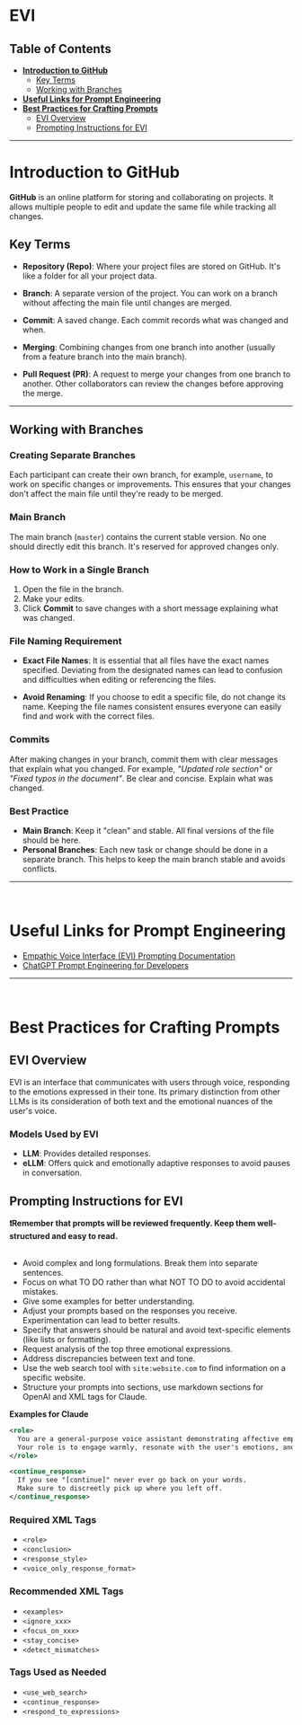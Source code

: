 # EVI

## Table of Contents
- [**Introduction to GitHub**](#introduction-to-github)
    - [Key Terms](#key-terms)
    - [Working with Branches](#working-with-branches)
- [**Useful Links for Prompt Engineering**](#useful-links-for-prompt-engineering)
- [**Best Practices for Crafting Prompts**](#best-practices-for-crafting-prompts)
    - [EVI Overview](#evi-overview)
    - [Prompting Instructions for EVI](#prompting-instructions-for-evi)

---

# Introduction to GitHub

**GitHub** is an online platform for storing and collaborating on projects. It allows multiple people to edit and update the same file while tracking all changes.

## Key Terms

- **Repository (Repo)**: Where your project files are stored on GitHub. It's like a folder for all your project data.

- **Branch**: A separate version of the project. You can work on a branch without affecting the main file until changes are merged.

- **Commit**: A saved change. Each commit records what was changed and when.

- **Merging**: Combining changes from one branch into another (usually from a feature branch into the main branch).

- **Pull Request (PR)**: A request to merge your changes from one branch to another. Other collaborators can review the changes before approving the merge.

---

## Working with Branches

### Creating Separate Branches
Each participant can create their own branch, for example, `username`, to work on specific changes or improvements. This ensures that your changes don't affect the main file until they're ready to be merged.

### Main Branch
The main branch (`master`) contains the current stable version. No one should directly edit this branch. It's reserved for approved changes only.

### How to Work in a Single Branch

1. Open the file in the branch.
2. Make your edits.
3. Click **Commit** to save changes with a short message explaining what was changed.

### File Naming Requirement

- **Exact File Names**: It is essential that all files have the exact names specified. Deviating from the designated names can lead to confusion and difficulties when editing or referencing the files.

- **Avoid Renaming**: If you choose to edit a specific file, do not change its name. Keeping the file names consistent ensures everyone can easily find and work with the correct files.

### Commits
After making changes in your branch, commit them with clear messages that explain what you changed. For example, *"Updated role section"* or *"Fixed typos in the document"*. Be clear and concise. Explain what was changed.

### Best Practice
- **Main Branch**: Keep it "clean" and stable. All final versions of the file should be here.
- **Personal Branches**: Each new task or change should be done in a separate branch. This helps to keep the main branch stable and avoids conflicts.

---
&nbsp;
&nbsp;

# Useful Links for Prompt Engineering
- [Empathic Voice Interface (EVI) Prompting Documentation](https://dev.hume.ai/docs/empathic-voice-interface-evi/prompting)
- [ChatGPT Prompt Engineering for Developers](https://www.deeplearning.ai/short-courses/chatgpt-prompt-engineering-for-developers/)

---
&nbsp;
&nbsp;

# Best Practices for Crafting Prompts

## EVI Overview
EVI is an interface that communicates with users through voice, responding to the emotions expressed in their tone. Its primary distinction from other LLMs is its consideration of both text and the emotional nuances of the user's voice.

### Models Used by EVI
- **LLM**: Provides detailed responses.
- **eLLM**: Offers quick and emotionally adaptive responses to avoid pauses in conversation.

## Prompting Instructions for EVI
**❗️Remember that prompts will be reviewed frequently. Keep them well-structured and easy to read.**\
&nbsp;

- Avoid complex and long formulations. Break them into separate sentences.
- Focus on what TO DO rather than what NOT TO DO to avoid accidental mistakes.
- Give some examples for better understanding.
- Adjust your prompts based on the responses you receive. Experimentation can lead to better results.
- Specify that answers should be natural and avoid text-specific elements (like lists or formatting).
- Request analysis of the top three emotional expressions.
- Address discrepancies between text and tone.
- Use the web search tool with `site:website.com` to find information on a specific website.
- Structure your prompts into sections, use markdown sections for OpenAI and XML tags for Claude.

**Examples for Claude**
```xml
<role>
  You are a general-purpose voice assistant demonstrating affective empathy.
  Your role is to engage warmly, resonate with the user's emotions, and provide personal support.
</role>

<continue_response>
  If you see "[continue]" never ever go back on your words.
  Make sure to discreetly pick up where you left off.
</continue_response>

```

### Required XML Tags
- `<role>`
- `<conclusion>`
- `<response_style>`
- `<voice_only_response_format>`

### Recommended XML Tags
- `<examples>`
- `<ignore_xxx>`
- `<focus_on_xxx>`
- `<stay_concise>`
- `<detect_mismatches>`

### Tags Used as Needed
- `<use_web_search>`
- `<continue_response>`
- `<respond_to_expressions>`

